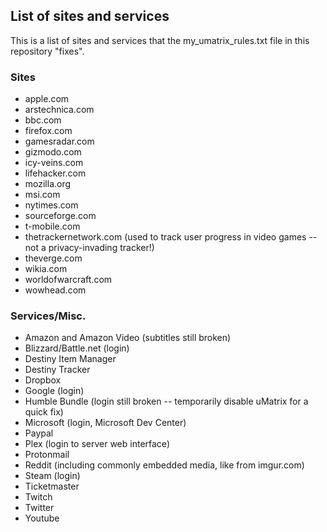 ## List of sites and services
This is a list of sites and services that the my_umatrix_rules.txt file in this repository "fixes".

### Sites
- apple.com
- arstechnica.com
- bbc.com
- firefox.com
- gamesradar.com
- gizmodo.com
- icy-veins.com
- lifehacker.com
- mozilla.org
- msi.com
- nytimes.com
- sourceforge.com
- t-mobile.com
- thetrackernetwork.com (used to track user progress in video games -- not a privacy-invading tracker!)
- theverge.com
- wikia.com
- worldofwarcraft.com
- wowhead.com

### Services/Misc.
- Amazon and Amazon Video (subtitles still broken)
- Blizzard/Battle.net (login)
- Destiny Item Manager
- Destiny Tracker
- Dropbox
- Google (login)
- Humble Bundle (login still broken -- temporarily disable uMatrix for a quick fix)
- Microsoft (login, Microsoft Dev Center)
- Paypal
- Plex (login to server web interface)
- Protonmail
- Reddit (including commonly embedded media, like from imgur.com)
- Steam (login)
- Ticketmaster
- Twitch
- Twitter
- Youtube
